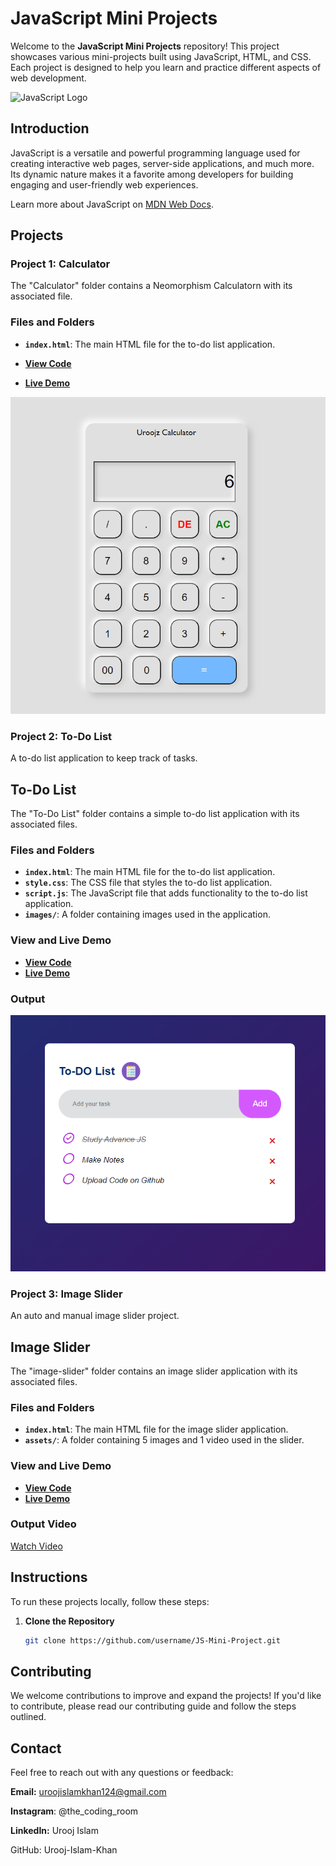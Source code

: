 # JavaScript Mini Projects

Welcome to the **JavaScript Mini Projects** repository! This project showcases various mini-projects built using JavaScript, HTML, and CSS. Each project is designed to help you learn and practice different aspects of web development.

![JavaScript Logo](https://cdn-icons-png.flaticon.com/128/721/721791.png)

## Introduction

JavaScript is a versatile and powerful programming language used for creating interactive web pages, server-side applications, and much more. Its dynamic nature makes it a favorite among developers for building engaging and user-friendly web experiences.

Learn more about JavaScript on [MDN Web Docs](https://developer.mozilla.org/en-US/docs/Web/JavaScript).

## Projects

### Project 1: Calculator

The "Calculator" folder contains a Neomorphism Calculatorn with its associated file.

### Files and Folders

- **`index.html`**: The main HTML file for the to-do list application.

- **[View Code](https://github.com/Urooj-Islam-Khan/JS-Mini-Project/blob/main/Calculator/index.html)**
- **[Live Demo](https://Urooj-Islam-Khan.github.io/JS-Mini-Project/Calculator/index.html)**

![Calculator](Calculator/images/calculator-ss.png)


### Project 2: To-Do List

A to-do list application to keep track of tasks.

## To-Do List

The "To-Do List" folder contains a simple to-do list application with its associated files.

### Files and Folders

- **`index.html`**: The main HTML file for the to-do list application.
- **`style.css`**: The CSS file that styles the to-do list application.
- **`script.js`**: The JavaScript file that adds functionality to the to-do list application.
- **`images/`**: A folder containing images used in the application.

### View and Live Demo

- **[View Code](https://github.com/Urooj-Islam-Khan/JS-Mini-Project/blob/main/To-Do%20List/index.html)**
- **[Live Demo](https://Urooj-Islam-Khan.github.io/JS-Mini-Project/To-Do%20List/index.html)**

### Output

![To-do List](To-Do%20List/images/To-Do-List.png)

### Project 3: Image Slider

An auto and manual image slider project.

## Image Slider

The "image-slider" folder contains an image slider application with its associated files.

### Files and Folders

- **`index.html`**: The main HTML file for the image slider application.
- **`assets/`**: A folder containing 5 images and 1 video used in the slider.

### View and Live Demo

- **[View Code](https://github.com/Urooj-Islam-Khan/JS-Mini_Project/blob/main/Image-Slider/index.html)**
- **[Live Demo](https://Urooj-Islam-Khan.github.io/JS-Mini_Project/Image-Slider/index.html)**

### Output Video
[Watch Video](https://github.com/Urooj-Islam-Khan/JS-Mini_Project/blob/main/Image-Slider/image-slider.mp4)



## Instructions

To run these projects locally, follow these steps:

1. **Clone the Repository**
   ```bash
   git clone https://github.com/username/JS-Mini-Project.git
   
## Contributing
We welcome contributions to improve and expand the projects! If you'd like to contribute, please read our contributing guide and follow the steps outlined.

## Contact
Feel free to reach out with any questions or feedback:

**Email:** uroojislamkhan124@gmail.com

**Instagram**: @the_coding_room

**LinkedIn:** Urooj Islam

GitHub: Urooj-Islam-Khan
